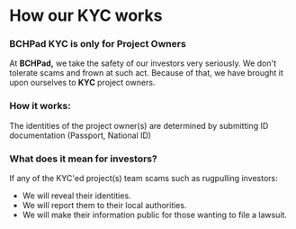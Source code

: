 # How our KYC works

### BCHPad **KYC is only for Project Owners**

At **BCHPad,** we take the safety of our investors very seriously. We don't tolerate scams and frown at such act. Because of that, we have brought it upon ourselves to **KYC** project owners.



### How it works:

The identities of the project owner(s) are determined by submitting ID documentation (Passport, National ID)



### What does it mean for investors?

If any of the KYC'ed project(s) team scams such as rugpulling investors:&#x20;

* We will reveal their identities.
* We will report them to their local authorities.
* We will make their information public for those wanting to file a lawsuit.

